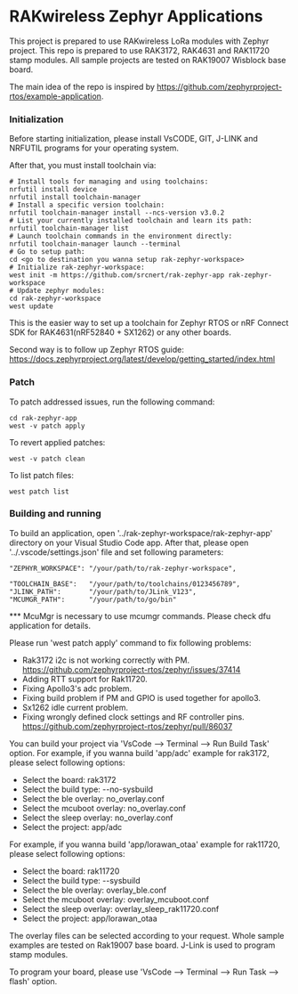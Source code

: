 RAKwireless Zephyr Applications
===

This project is prepared to use RAKwireless LoRa modules with Zephyr project. This repo is prepared to use RAK3172, RAK4631 and RAK11720 stamp modules. All sample projects are tested on RAK19007 Wisblock base board.

The main idea of the repo is inspired by https://github.com/zephyrproject-rtos/example-application.

### Initialization
Before starting initialization, please install VsCODE, GIT, J-LINK and NRFUTIL programs for your operating system.

After that, you must install toolchain via:

```shell
# Install tools for managing and using toolchains:
nrfutil install device
nrfutil install toolchain-manager
# Install a specific version toolchain:
nrfutil toolchain-manager install --ncs-version v3.0.2
# List your currently installed toolchain and learn its path:
nrfutil toolchain-manager list
# Launch toolchain commands in the environment directly:
nrfutil toolchain-manager launch --terminal
# Go to setup path:
cd <go to destination you wanna setup rak-zephyr-workspace>
# Initialize rak-zephyr-workspace:
west init -m https://github.com/srcnert/rak-zephyr-app rak-zephyr-workspace
# Update zephyr modules:
cd rak-zephyr-workspace
west update
```

This is the easier way to set up a toolchain for Zephyr RTOS or nRF Connect SDK for RAK4631(nRF52840 + SX1262) or any other boards.

Second way is to follow up Zephyr RTOS guide:
https://docs.zephyrproject.org/latest/develop/getting_started/index.html

### Patch
To patch addressed issues, run the following command:
```shell
cd rak-zephyr-app
west -v patch apply
```

To revert applied patches:
```shell
west -v patch clean
```

To list patch files:
```shell
west patch list
```

### Building and running
To build an application, open '../rak-zephyr-workspace/rak-zephyr-app' directory on your Visual Studio Code app. After that, please open '../.vscode/settings.json' file and set following parameters:

```shell
"ZEPHYR_WORKSPACE": "/your/path/to/rak-zephyr-workspace",

"TOOLCHAIN_BASE":   "/your/path/to/toolchains/0123456789",
"JLINK_PATH":       "/your/path/to/JLink_V123",
"MCUMGR_PATH":      "/your/path/to/go/bin"
```

*** McuMgr is necessary to use mcumgr commands. Please check dfu application for details.

Please run 'west patch apply' command to fix following problems:
- Rak3172 i2c is not working correctly with PM. https://github.com/zephyrproject-rtos/zephyr/issues/37414
- Adding RTT support for Rak11720.
- Fixing Apollo3's adc problem.
- Fixing build problem if PM and GPIO is used together for apollo3.
- Sx1262 idle current problem.
- Fixing wrongly defined clock settings and RF controller pins. https://github.com/zephyrproject-rtos/zephyr/pull/86037

You can build your project via 'VsCode --> Terminal --> Run Build Task' option.
For example, if you wanna build 'app/adc' example for rak3172, please select following options:
- Select the board: rak3172
- Select the build type: --no-sysbuild
- Select the ble overlay: no_overlay.conf
- Select the mcuboot overlay: no_overlay.conf
- Select the sleep overlay: no_overlay.conf
- Select the project: app/adc

For example, if you wanna build 'app/lorawan_otaa' example for rak11720, please select following options:
- Select the board: rak11720
- Select the build type: --sysbuild
- Select the ble overlay: overlay_ble.conf
- Select the mcuboot overlay: overlay_mcuboot.conf
- Select the sleep overlay: overlay_sleep_rak11720.conf
- Select the project: app/lorawan_otaa

The overlay files can be selected according to your request. Whole sample examples are tested on Rak19007 base board. J-Link is used to program stamp modules.

To program your board, please use 'VsCode --> Terminal --> Run Task --> flash' option.
